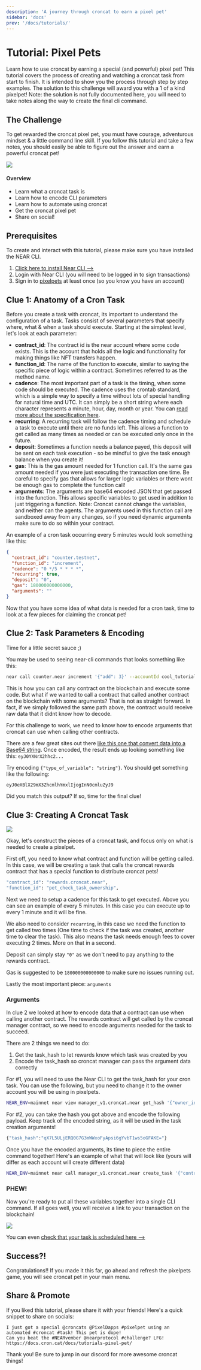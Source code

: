 ```yaml
---
description: 'A journey through croncat to earn a pixel pet'
sidebar: 'docs'
prev: '/docs/tutorials/'
---
```


# Tutorial: Pixel Pets

Learn how to use croncat by earning a special (and powerful) pixel pet! This tutorial covers the process of creating and watching a croncat task from start to finish. It is intended to show you the process through step by step examples. The solution to this challenge will award you with a 1 of a kind pixelpet! Note: the solution is not fully documented here, you will need to take notes along the way to create the final cli command.

## The Challenge

To get rewarded the croncat pixel pet, you must have courage, adventurous mindset & a little command line skill. If you follow this tutorial and take a few notes, you should easily be able to figure out the answer and earn a powerful croncat pet!

![](../../static/pxpet_croncat_crop.png)

#### Overview

* Learn what a croncat task is
* Learn how to encode CLI parameters
* Learn how to automate using croncat
* Get the croncat pixel pet
* Share on social!

## Prerequisites

To create and interact with this tutorial, please make sure you have installed the NEAR CLI.

1. [Click here to install Near CLI -->](https://www.npmjs.com/package/near-cli)
2. Login with Near CLI (you will need to be logged in to sign transactions)
3. Sign in to [pixelpets](https://ecosystem.pixeldapps.co/pixelpets) at least once (so you know you have an account)

## Clue 1: Anatomy of a Cron Task

Before you create a task with croncat, its important to understand the configuration of a task. 
Tasks consist of several parameters that specify where, what & when a task should execute. Starting at the simplest level, let's look at each parameter:

* **contract_id**: The contract id is the near account where some code exists. This is the account that holds all the logic and functionality for making things like NFT transfers happen.
* **function_id**: The name of the function to execute, similar to saying the specific piece of logic within a contract. Sometimes referred to as the method name.
* **cadence**: The most important part of a task is the timing, when some code should be executed. The cadence uses the crontab standard, which is a simple way to specify a time without lots of special handling for natural time and UTC. It can simply be a short string where each character represents a minute, hour, day, month or year. You can [read more about the specification here](https://crontab.guru/). 
* **recurring**: A recurring task will follow the cadence timing and schedule a task to execute until there are no funds left. This allows a function to get called as many times as needed or can be executed only once in the future. 
* **deposit**: Sometimes a function needs a balance payed, this deposit will be sent on each task execution - so be mindful to give the task enough balance when you create it!
* **gas**: This is the gas amount needed for 1 function call. It's the same gas amount needed if you were just executing the transaction one time. Be careful to specify gas that allows for larger logic variables or there wont be enough gas to complete the function call!
* **arguments**: The arguments are base64 encoded JSON that get passed into the function. This allows specific variables to get used in addition to just triggering a function. Note: Croncat cannot change the variables, and neither can the agents. The arguments used in this function call are sandboxed away from any changes, so if you need dynamic arguments make sure to do so within your contract.

An example of a cron task occurring every 5 minutes would look something like this:

```json
{
  "contract_id": "counter.testnet",
  "function_id": "increment",
  "cadence": "0 */5 * * * *",
  "recurring": true,
  "deposit": "0",
  "gas": 180000000000000,
  "arguments": ""
}
```

Now that you have some idea of what data is needed for a cron task, time to look at a few pieces for claiming the croncat pet!

## Clue 2: Task Parameters & Encoding

Time for a little secret sauce ;)

You may be used to seeing near-cli commands that looks something like this:

```bash
near call counter.near increment '{"add": 3}' --accountId cool_tutorials.near --amount 0.1
```

This is how you can call any contract on the blockchain and execute some code. But what if we wanted to call a contract that called another contract on the blockchain with some arguments?
That is not as straight forward. In fact, if we simply followed the same path above, the contract would receive raw data that it didnt know how to decode.

For this challenge to work, we need to know how to encode arguments that croncat can use when calling other contracts. 

There are a few great sites out there [like this one that convert data into a Base64 string](https://www.base64encode.org/). Once encoded, the result ends up looking something like this: `eyJ0YXNrX2hhc2...`

Try encoding `{"type_of_variable": "string"}`. You should get something like the following:

```bash
eyJ0eXBlX29mX3ZhcmlhYmxlIjogInN0cmluZyJ9
```

Did you match this output? If so, time for the final clue!


## Clue 3: Creating A Croncat Task

![](../../static/pxpet_croncat_logo.png)

Okay, let's construct the pieces of a croncat task, and focus only on what is needed to create a pixelpet.

First off, you need to know what contract and function will be getting called. In this case, we will be creating a task that calls the croncat rewards contract that has a special function to distribute croncat pets!

```bash
"contract_id": "rewards.croncat.near",
"function_id": "pet_check_task_ownership",
```

Next we need to setup a cadence for this task to get executed. Above you can see an example of every 5 minutes. In this case you can execute up to every 1 minute and it will be fine.

We also need to consider `recurring`, in this case we need the function to get called two times (One time to check if the task was created, another time to clear the task). This also means the task needs enough fees to cover executing 2 times. More on that in a second.

Deposit can simply stay `"0"` as we don't need to pay anything to the rewards contract.

Gas is suggested to be `180000000000000` to make sure no issues running out.

Lastly the most important piece: `arguments`

### Arguments

In clue 2 we looked at how to encode data that a contract can use when calling another contract. The rewards contract will get called by the croncat manager contract, so we need to encode arguments needed for the task to succeed.

There are 2 things we need to do:
1. Get the task_hash to let rewards know which task was created by you
2. Encode the task_hash so croncat manager can pass the argument data correctly

For #1, you will need to use the Near CLI to get the task_hash for your cron task. You can use the following, but you need to change it to the owner account you will be using in pixelpets.

```bash
NEAR_ENV=mainnet near view manager_v1.croncat.near get_hash '{"owner_id": "YOUR_ACCOUNT.near", "contract_id": "rewards.croncat.near", "function_id": "pet_check_task_ownership", "cadence": "0 */1 * * * *"}'
```

For #2, you can take the hash you got above and encode the following payload. Keep track of the encoded string, as it will be used in the task creation arguments!

```bash
{"task_hash":"qX7L5ULjERQ0G7G3mWWxoFyApsi6gYvbT1ws5oGFAKE="}
```

Once you have the encoded arguments, its time to piece the entire command together! Here's an example of what that will look like (yours will differ as each account will create different data)

```bash
NEAR_ENV=mainnet near call manager_v1.croncat.near create_task '{"contract_id": "rewards.croncat.near","function_id": "PET_FUNCTION_ID","cadence": "YOUR_CADENCE","recurring": true,"deposit": "0","gas": 180000000000000, "arguments": "ey_YOUR_ENCODED_ARGUMENTS_"}' --accountId YOUR_ACCOUNT.near --amount 0.0252 --gas 300000000000000
```

### PHEW!
Now you're ready to put all these variables together into a single CLI command. If all goes well, you will receive a link to your transaction on the blockchain!

![](../../static/croncat_pxpet_task.png)

You can even [check that your task is scheduled here -->](https://cron.cat/tasks)

## Success?!

Congratulations!! If you made it this far, go ahead and refresh the pixelpets game, you will see croncat pet in your main menu. 

## Share & Promote

If you liked this tutorial, please share it with your friends! Here's a quick snippet to share on socials:

```
I just got a special @croncats @PixelDapps #pixelpet using an automated #croncat #task! This pet is dope! 
Can you beat the #NEARvember @nearprotocol #challenge? LFG!
https://docs.cron.cat/docs/tutorials-pixel-pet/
```

Thank you! Be sure to jump in our discord for more awesome croncat things!
